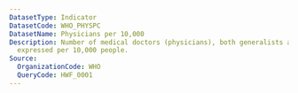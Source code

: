 ```yaml
---
DatasetType: Indicator
DatasetCode: WHO_PHYSPC
DatasetName: Physicians per 10,000
Description: Number of medical doctors (physicians), both generalists and specialists,
  expressed per 10,000 people.
Source:
  OrganizationCode: WHO
  QueryCode: HWF_0001
---
```


